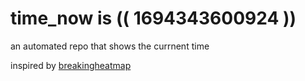 # time_now is (( 1694343600924 ))

an automated repo that shows the currnent time

inspired by [breakingheatmap](https://github.com/breakingheatmap/breakingheatmap)